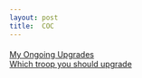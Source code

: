 ```yaml
---
layout: post
title:  COC
---
```



<div class="text-center"><h4><b></b></h4></div>
<div class="col-xs-10 col-xs-offset-1 text-center">
    <i class="fa fa-trophy"></i> <a href="{{ site.baseurl }}{% post_url 2015-10-09-coc-ongoing-upgrade %}">My Ongoing Upgrades</a> <i class="fa fa-trophy"></i><br/>
    <i class="fa fa-trophy"></i> <a href="{{ site.baseurl }}{% post_url 2015-10-09-coc-troop-upgrade-priority %}">Which troop you should upgrade</a> <i class="fa fa-trophy"></i><br/>
</div>